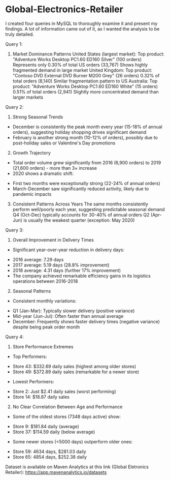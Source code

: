 # Global-Electronics-Retailer 

I created four queries in MySQL to thoroughly examine it and present my findings. A lot of information came out of it, as I wanted the analysis to be truly detailed.

Query 1:

1. Market Dominance Patterns
United States (largest market):
Top product: "Adventure Works Desktop PC1.60 ED160 Silver" (100 orders)
Represents only 0.30% of total US orders (33,767)
Shows highly fragmented demand in large market
United Kingdom:
Top product: "Contoso DVD External DVD Burner M200 Grey" (26 orders)
0.32% of total orders (8,140)
Similar fragmentation pattern to US
Australia:
Top product: "Adventure Works Desktop PC1.60 ED160 White" (15 orders)
0.51% of total orders (2,941)
Slightly more concentrated demand than larger markets

Query 2:

1. Strong Seasonal Trends
- December is consistently the peak month every year (15-18% of annual orders), suggesting holiday shopping drives significant demand
- February is another strong month (10-12% of orders), possibly due to post-holiday sales or Valentine's Day promotions

2. Growth Trajectory
- Total order volume grew significantly from 2016 (6,900 orders) to 2019 (21,600 orders) - more than 3× increase
- 2020 shows a dramatic shift:
* First two months were exceptionally strong (22-24% of annual orders)
* March-December saw significantly reduced activity, likely due to pandemic impacts

3. Consistent Patterns Across Years
The same months consistently perform well/poorly each year, suggesting predictable seasonal demand
Q4 (Oct-Dec) typically accounts for 30-40% of annual orders
Q2 (Apr-Jun) is usually the weakest quarter (exception: May 2020)

Query 3:

1. Overall Improvement in Delivery Times
- Significant year-over-year reduction in delivery days:
* 2016 average: 7.29 days
* 2017 average: 5.19 days (28.8% improvement)
* 2018 average: 4.31 days (further 17% improvement)
* The company achieved remarkable efficiency gains in its logistics operations between 2016-2018

2. Seasonal Patterns
* Consistent monthly variations:
- Q1 (Jan-Mar): Typically slower delivery (positive variance)
- Mid-year (Jun-Jul): Often faster than annual average
- December: Frequently shows faster delivery times (negative variance) despite being peak order month

Query 4:

1. Store Performance Extremes
* Top Performers:
- Store 43: $332.69 daily sales (highest among older stores)
- Store 49: $372.89 daily sales (remarkable for a newer store)
* Lowest Performers:
- Store 2: Just $2.41 daily sales (worst performing)
- Store 14: $18.87 daily sales

2. No Clear Correlation Between Age and Performance
* Some of the oldest stores (7348 days active) show:
- Store 9: $181.84 daily (average)
- Store 37: $114.59 daily (below average)
* Some newer stores (<5000 days) outperform older ones:
- Store 59: 4634 days, $281.03 daily
- Store 65: 4854 days, $252.38 daily


Dataset is available on Maven Analytics at this link (Global Eletronics Retailer):
https://app.mavenanalytics.io/datasets
